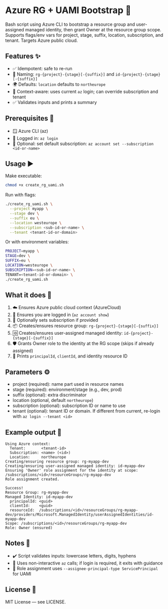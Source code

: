 # Azure RG + UAMI Bootstrap 🚀

Bash script using Azure CLI to bootstrap a resource group and user-assigned managed identity, then grant Owner at the resource group scope. Supports flags/env vars for project, stage, suffix, location, subscription, and tenant. Targets Azure public cloud.

## Features ✨
- ✅ Idempotent: safe to re-run
- 🧩 Naming: `rg-{project}-{stage}[-{suffix}]` and `id-{project}-{stage}[-{suffix}]`
- 🌍 Defaults: `location` defaults to `northeurope`
- 🔁 Context-aware: uses current `az` login; can override subscription and tenant
- ✅ Validates inputs and prints a summary

## Prerequisites 🔧
- 🪟 Azure CLI (az)
- 🔐 Logged in: `az login`
- 🎯 Optional: set default subscription: `az account set --subscription <id-or-name>`

## Usage ▶️
Make executable:

```bash
chmod +x create_rg_uami.sh
```

Run with flags:

```bash
./create_rg_uami.sh \
  --project myapp \
  --stage dev \
  --suffix eu \
  --location westeurope \
  --subscription <sub-id-or-name> \
  --tenant <tenant-id-or-domain>
```

Or with environment variables:

```bash
PROJECT=myapp \
STAGE=dev \
SUFFIX=eu \
LOCATION=westeurope \
SUBSCRIPTION=<sub-id-or-name> \
TENANT=<tenant-id-or-domain> \
./create_rg_uami.sh
```

## What it does 🧭
1. ☁️ Ensures Azure public cloud context (AzureCloud)
2. 🔑 Ensures you are logged in (`az account show`)
3. 🔀 Optionally sets subscription if provided
4. 📦 Creates/ensures resource group: `rg-{project}-{stage}[-{suffix}]`
5. 🆔 Creates/ensures user-assigned managed identity: `id-{project}-{stage}[-{suffix}]`
6. 🛡️ Grants Owner role to the identity at the RG scope (skips if already assigned)
7. 📣 Prints `principalId`, `clientId`, and identity resource ID

## Parameters ⚙️
- project (required): name part used in resource names
- stage (required): environment/stage (e.g., dev, prod)
- suffix (optional): extra discriminator
- location (optional, default `northeurope`)
- subscription (optional): subscription ID or name to use
- tenant (optional): tenant ID or domain. If different from current, re-login with `az login --tenant <id>`

## Example output 📄
```
Using Azure context:
  Tenant:       <tenant-id>
  Subscription: <name> (<id>)
  Location:     northeurope
Creating/ensuring resource group: rg-myapp-dev
Creating/ensuring user-assigned managed identity: id-myapp-dev
Ensuring 'Owner' role assignment for the identity at scope: /subscriptions/<id>/resourceGroups/rg-myapp-dev
Role assignment created.

Success!
Resource Group: rg-myapp-dev
Managed Identity: id-myapp-dev
  principalId: <guid>
  clientId:    <guid>
  resourceId:  /subscriptions/<id>/resourceGroups/rg-myapp-dev/providers/Microsoft.ManagedIdentity/userAssignedIdentities/id-myapp-dev
Scope: /subscriptions/<id>/resourceGroups/rg-myapp-dev
Role: Owner (ensured)
```

## Notes 📝
- ✔️ Script validates inputs: lowercase letters, digits, hyphens
- 🧪 Uses non-interactive `az` calls; if login is required, it exits with guidance
- 🔐 Role assignment uses `--assignee-principal-type ServicePrincipal` for UAMI

## License 🪪
MIT License — see LICENSE.
